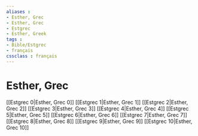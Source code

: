 ```yaml
---
aliases : 
- Esther, Grec
- Esther, Grec
- Estgrec
- Esther, Greek
tags : 
- Bible/Estgrec
- français
cssclass : français
---
```


# Esther, Grec

[[Estgrec 0|Esther, Grec 0]]
[[Estgrec 1|Esther, Grec 1]]
[[Estgrec 2|Esther, Grec 2]]
[[Estgrec 3|Esther, Grec 3]]
[[Estgrec 4|Esther, Grec 4]]
[[Estgrec 5|Esther, Grec 5]]
[[Estgrec 6|Esther, Grec 6]]
[[Estgrec 7|Esther, Grec 7]]
[[Estgrec 8|Esther, Grec 8]]
[[Estgrec 9|Esther, Grec 9]]
[[Estgrec 10|Esther, Grec 10]]
